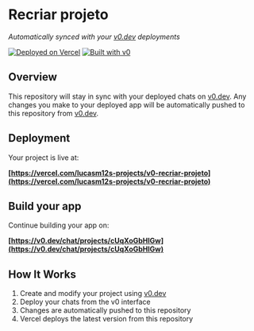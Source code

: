 # Recriar projeto

*Automatically synced with your [v0.dev](https://v0.dev) deployments*

[![Deployed on Vercel](https://img.shields.io/badge/Deployed%20on-Vercel-black?style=for-the-badge&logo=vercel)](https://vercel.com/lucasm12s-projects/v0-recriar-projeto)
[![Built with v0](https://img.shields.io/badge/Built%20with-v0.dev-black?style=for-the-badge)](https://v0.dev/chat/projects/cUqXoGbHlGw)

## Overview

This repository will stay in sync with your deployed chats on [v0.dev](https://v0.dev).
Any changes you make to your deployed app will be automatically pushed to this repository from [v0.dev](https://v0.dev).

## Deployment

Your project is live at:

**[https://vercel.com/lucasm12s-projects/v0-recriar-projeto](https://vercel.com/lucasm12s-projects/v0-recriar-projeto)**

## Build your app

Continue building your app on:

**[https://v0.dev/chat/projects/cUqXoGbHlGw](https://v0.dev/chat/projects/cUqXoGbHlGw)**

## How It Works

1. Create and modify your project using [v0.dev](https://v0.dev)
2. Deploy your chats from the v0 interface
3. Changes are automatically pushed to this repository
4. Vercel deploys the latest version from this repository